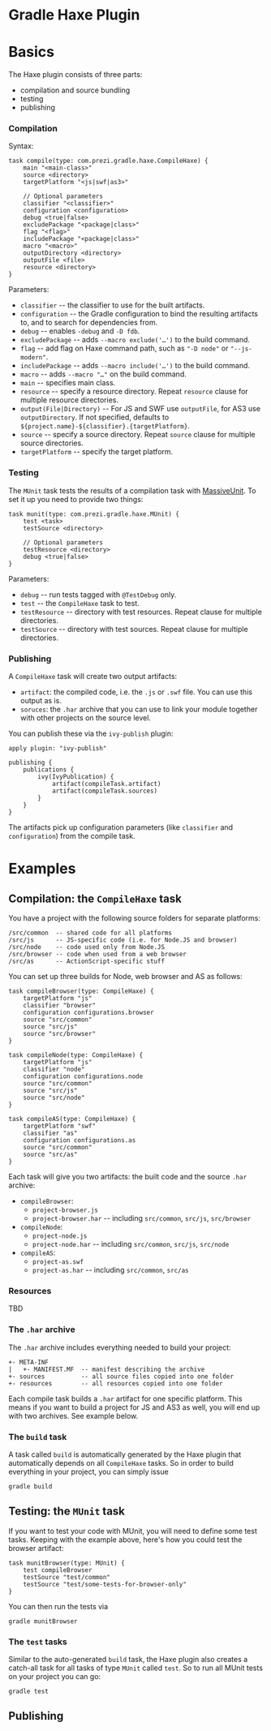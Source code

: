 Gradle Haxe Plugin
==================

# Basics

The Haxe plugin consists of three parts:

* compilation and source bundling
* testing
* publishing

### Compilation

Syntax:

	task compile(type: com.prezi.gradle.haxe.CompileHaxe) {
		main "<main-class>"
		source <directory>
		targetPlatform "<js|swf|as3>"
	
		// Optional parameters
		classifier "<classifier>"
		configuration <configuration>
		debug <true|false>
		excludePackage "<package|class>"
		flag "<flag>"
		includePackage "<package|class>"
		macro "<macro>"
		outputDirectory <directory>
		outputFile <file>
		resource <directory>
	}

Parameters:

* `classifier` -- the classifier to use for the built artifacts.
* `configuration` -- the Gradle configuration to bind the resulting artifacts to, and to search for dependencies from.
* `debug` -- enables `-debug` and `-D fdb`.
* `excludePackage` -- adds `--macro exclude('…')` to the build command.
* `flag` -- add flag on Haxe command path, such as `"-D node"` or `"--js-modern"`.
* `includePackage` -- adds `--macro include('…')` to the build command.
* `macro` -- adds `--macro "…"` on the build command.
* `main` -- specifies main class.
* `resource` -- specify a resource directory. Repeat `resource` clause for multiple resource directories.
* `output(File|Directory)` -- For JS and SWF use `outputFile`, for AS3 use `outputDirectory`. If not specified, defaults to `${project.name}-${classifier}.{targetPlatform}`.
* `source` -- specify a source directory. Repeat `source` clause for multiple source directories.
* `targetPlatform` -- specify the target platform.


### Testing

The `MUnit` task tests the results of a compilation task with [MassiveUnit](https://github.com/massiveinteractive/MassiveUnit). To set it up you need to provide two things:

	task munit(type: com.prezi.gradle.haxe.MUnit) {
		test <task>
		testSource <directory>

		// Optional parameters
		testResource <directory>
		debug <true|false>
	}

Parameters:

* `debug` -- run tests tagged with `@TestDebug` only.
* `test` -- the `CompileHaxe` task to test.
* `testResource` -- directory with test resources. Repeat clause for multiple directories.
* `testSource` -- directory with test sources. Repeat clause for multiple directories.


### Publishing

A `CompileHaxe` task will create two output artifacts:

* `artifact`: the compiled code, i.e. the `.js` or `.swf` file. You can use this output as is.
* `soruces`: the `.har` archive that you can use to link your module together with other projects on the source level.

You can publish these via the `ivy-publish` plugin:

	apply plugin: "ivy-publish"

	publishing {
		publications {
			ivy(IvyPublication) {
				artifact(compileTask.artifact)
				artifact(compileTask.sources)
			}
		}
	}

The artifacts pick up configuration parameters (like `classifier` and `configuration`) from the compile task.

# Examples

## Compilation: the `CompileHaxe` task

You have a project with the following source folders for separate platforms:

	/src/common  -- shared code for all platforms
	/src/js      -- JS-specific code (i.e. for Node.JS and browser)
	/src/node    -- code used only from Node.JS
	/src/browser -- code when used from a web browser
	/src/as      -- ActionScript-specific stuff

You can set up three builds for Node, web browser and AS as follows:

	task compileBrowser(type: CompileHaxe) {
		targetPlatform "js"
		classifier "browser"
		configuration configurations.browser
		source "src/common"
		source "src/js"
		source "src/browser"
	}

	task compileNode(type: CompileHaxe) {
		targetPlatform "js"
		classifier "node"
		configuration configurations.node
		source "src/common"
		source "src/js"
		source "src/node"
	}

	task compileAS(type: CompileHaxe) {
		targetPlatform "swf"
		classifier "as"
		configuration configurations.as
		source "src/common"
		source "src/as"
	}

Each task will give you two artifacts: the built code and the source `.har` archive:

* `compileBrowser`:
	* `project-browser.js`
	* `project-browser.har` -- including `src/common`, `src/js`, `src/browser`
* `compileNode`:
	* `project-node.js`
	* `project-node.har` -- including `src/common`, `src/js`, `src/node`
* `compileAS`:
	* `project-as.swf`	
	* `project-as.har` -- including `src/common`, `src/as`


### Resources

TBD

### The `.har` archive

The `.har` archive includes everything needed to build your project:

	+- META-INF
	|   +- MANIFEST.MF  -- manifest describing the archive
	+- sources          -- all source files copied into one folder
	+- resources        -- all resources copied into one folder

Each compile task builds a `.har` artifact for one specific platform. This means if you want to build a project for JS and AS3 as well, you will end up with two archives. See example below.

### The `build` task

A task called `build` is automatically generated by the Haxe plugin that automatically depends on all `CompileHaxe` tasks. So in order to build everything in your project, you can simply issue

	gradle build

## Testing: the `MUnit` task

If you want to test your code with MUnit, you will need to define some test tasks. Keeping with the example above, here's how you could test the browser artifact:

	task munitBrowser(type: MUnit) {
		test compileBrowser
		testSource "test/common"
		testSource "test/some-tests-for-browser-only"
	}

You can then run the tests via

	gradle munitBrowser



### The `test` tasks

Similar to the auto-generated `build` task, the Haxe plugin also creates a catch-all task for all tasks of type `MUnit` called `test`. So to run all MUnit tests on your project you can go:

	gradle test

## Publishing

